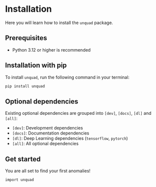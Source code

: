 # Installation

Here you will learn how to install the `unquad` package.

## Prerequisites

- Python 3.12 or higher is recommended

## Installation with pip

To install `unquad`, run the following command in your terminal:

```bash
pip install unquad
```
## Optional dependencies

Existing optional dependencies are grouped into `[dev]`, `[docs]`, `[dl]` and `[all]`:
- `[dev]`: Development dependencies
- `[docs]`: Documentation dependencies
- `[dl]`: Deep Learning dependencies (`tensorflow`, `pytorch`)
- `[all]`: All optional dependencies

## Get started

You are all set to find your first anomalies!

```bash
import unquad
```
